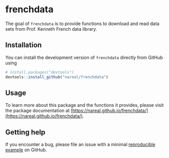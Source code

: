 
# frenchdata

<!-- badges: start -->
<!-- badges: end -->

The goal of `frenchdata` is to provide functions to download and read data sets from Prof. Kenneth French data library. 

## Installation

You can install the development version of `frenchdata` directly from GitHub using

``` r
# install.packages("devtools")
devtools::install_github("nareal/frenchdata")
```

## Usage

To learn more about this package and the functions it provides, please visit the package documentation at [https://nareal.github.io/frenchdata/](https://nareal.github.io/frenchdata/). 

## Getting help

If you encounter a bug, please file an issue with a minimal [reproducible](http://adv-r.had.co.nz/Reproducibility.html) [example](https://reprex.tidyverse.org) on GitHub. 
